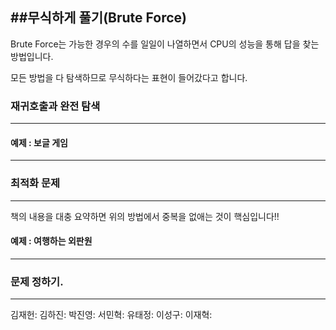 ##무식하게 풀기(Brute Force)
-------------------------------------

Brute Force는 가능한 경우의 수를 일일이 나열하면서 CPU의 성능을 통해 답을 찾는 방법입니다.

모든 방법을 다 탐색하므로 무식하다는 표현이 들어갔다고 합니다.


### 재귀호출과 완전 탐색
-------------------------------------





#### 예제 : 보글 게임
-------------------------------------













### 최적화 문제
---------------------------------------------
책의 내용을 대충 요약하면 위의 방법에서 중복을 없애는 것이 핵심입니다!!





#### 예제 : 여행하는 외판원
---------------------------------------------------------










### 문제 정하기.
-----------------------------------------------------------------
김재헌:
김하진:
박진영:
서민혁:
유태정:
이성구:
이재혁: